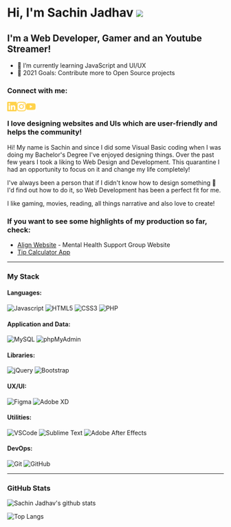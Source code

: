 # Hi, I'm Sachin Jadhav <img src="https://media.giphy.com/media/hvRJCLFzcasrR4ia7z/giphy.gif" width="25px">

## I'm a Web Developer, Gamer and an Youtube Streamer!

- 🌱 I’m currently learning JavaScript and UI/UX
- 🥅 2021 Goals: Contribute more to Open Source projects

### Connect with me:

[<img align="left" alt="Sachin9328 | LinkedIn" width="22px" src="./linkedin.svg" />][linkedin]
[<img align="left" alt="Sachin9328 | Instagram" width="22px" src="./instagram.svg" />][instagram]
[<img align="left" alt="Sachin9328 | Instagram" width="22px" src="./youtube.svg" />][youtube]

<br>

### **I love designing websites and UIs which are user-friendly and helps the community!**


Hi! My name is Sachin and since I did some Visual Basic coding when I was doing my Bachelor's Degree I've enjoyed designing things. Over the past few years I took a liking to Web Design and Development. This quarantine I had an opportunity to focus on it and change my life completely!


I've always been a person that if I didn't know how to design something      🔎      I'd find out how to do it, so Web Development has been a perfect fit for me.

 
I like gaming, movies, reading, all things narrative and also love to create!


### **If you want to see some highlights of my production so far, check:**

- [Align Website](https://the-aasha-initiative.github.io/) - Mental Health Support Group Website
- [Tip Calculator App](https://sachin9328.github.io/tip-calculator-app/)

---

### My Stack

#### Languages:

![Javascript](https://img.shields.io/badge/-JavaScript-EDD222?style=flat&logo=javascript&logoColor=black)
![HTML5](https://img.shields.io/badge/-HTML5-4479A1?style=flat&logo=html5&logoColor=white)
![CSS3](https://img.shields.io/badge/-CSS3-1572B6?style=flat&logo=css3&logoColor=white)
![PHP](https://img.shields.io/badge/-PHP-777BB4?style=flat&logo=php&logoColor=white)

#### Application and Data:

![MySQL](https://img.shields.io/badge/-MySQL-4479A1?style=flat&logo=mysql&logoColor=black)
![phpMyAdmin](http://img.shields.io/badge/-phpMyAdmin-6C78AF?style=flat&logo=phpMyAdmin&logoColor=white)

#### Libraries:

![jQuery](https://img.shields.io/badge/-jQuery-0769AD?style=flat&logo=jquery&logoColor=white)
![Bootstrap](https://img.shields.io/badge/-Bootstrap-563D7C?style=flat&logo=bootstrap&logoColor=white)

#### UX/UI:

![Figma](https://img.shields.io/badge/-Figma-F24E1E?style=flat&logo=figma&logoColor=black)
![Adobe XD](https://img.shields.io/badge/-Adobe%20XD-FF61F6?style=flat&logo=Adobe-XD&logoColor=black)

#### Utilities:

![VSCode](https://img.shields.io/badge/-VSCode-007ACC?style=flat&logo=visual-studio-code&logoColor=white)
![Sublime Text](https://img.shields.io/badge/-Sublime%20Text-FF9800?style=flat&logo=sublime-text&logoColor=black)
![Adobe After Effects](https://img.shields.io/badge/-Adobe%20After%20Effects-9999FF?style=flat&logo=adobe-after-effects&logoColor=black)

#### DevOps:

![Git](https://img.shields.io/badge/-Git-F05032?style=flat&logo=git&logoColor=white)
![GitHub](https://img.shields.io/badge/-Github-181717?style=flat&logo=github&logoColor=white)

---

### GitHub Stats

![Sachin Jadhav's github stats](https://github-readme-stats-w8os.vercel.app/api?username=Sachin9328&show_icons=true&theme=github_dark&count_private=true&include_all_commits=true)

![Top Langs](https://github-readme-stats.vercel.app/api/top-langs/?username=Sachin9328&theme=github_dark)

[linkedin]: www.linkedin.com/in/sachinjadhav2893
[instagram]: https://www.instagram.com/sachinj28939/
[youtube]: https://www.youtube.com/c/MementoStreams
